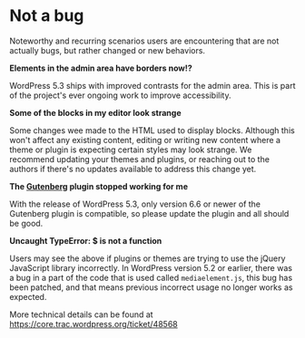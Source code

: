 # Not a bug

Noteworthy and recurring scenarios users are encountering that are not actually bugs, but rather changed or new behaviors.

**Elements in the admin area have borders now!?**

WordPress 5.3 ships with improved contrasts for the admin area. This is part of the project's ever ongoing work to improve accessibility.

**Some of the blocks in my editor look strange**

Some changes wee made to the HTML used to display blocks. Although this won't affect any existing content, editing or writing new content where a theme or plugin is expecting certain styles may look strange. We recommend updating your themes and plugins, or reaching out to the authors if there's no updates available to address this change yet.

**The [Gutenberg](https://wordpress.org/plugins/gutenberg/) plugin stopped working for me**

With the release of WordPress 5.3, only version 6.6 or newer of the Gutenberg plugin is compatible, so please update the plugin and all should be good.

**Uncaught TypeError: $ is not a function**

Users may see the above if plugins or themes are trying to use the jQuery JavaScript library incorrectly. In WordPress version 5.2 or earlier, there was a bug in a part of the code that is used called `mediaelement.js`, this bug has been patched, and that means previous incorrect usage no longer works as expected.

More technical details can be found at https://core.trac.wordpress.org/ticket/48568
